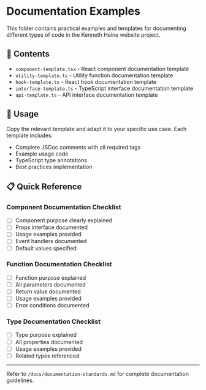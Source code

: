 # Documentation Examples

This folder contains practical examples and templates for documenting different types of code in the Kenneth Heine website project.

## 📁 Contents

- `component-template.tsx` - React component documentation template
- `utility-template.ts` - Utility function documentation template
- `hook-template.ts` - React hook documentation template
- `interface-template.ts` - TypeScript interface documentation template
- `api-template.ts` - API interface documentation template

## 🎯 Usage

Copy the relevant template and adapt it to your specific use case. Each template includes:

- Complete JSDoc comments with all required tags
- Example usage code
- TypeScript type annotations
- Best practices implementation

## 📋 Quick Reference

### Component Documentation Checklist

- [ ] Component purpose clearly explained
- [ ] Props interface documented
- [ ] Usage examples provided
- [ ] Event handlers documented
- [ ] Default values specified

### Function Documentation Checklist

- [ ] Function purpose explained
- [ ] All parameters documented
- [ ] Return value documented
- [ ] Usage examples provided
- [ ] Error conditions documented

### Type Documentation Checklist

- [ ] Type purpose explained
- [ ] All properties documented
- [ ] Usage examples provided
- [ ] Related types referenced

---

Refer to `/docs/documentation-standards.md` for complete documentation guidelines.